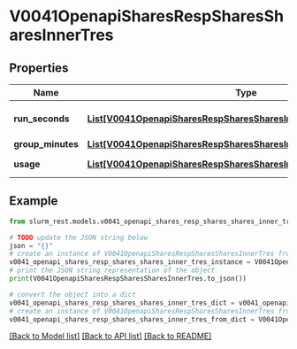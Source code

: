 # V0041OpenapiSharesRespSharesSharesInnerTres


## Properties

Name | Type | Description | Notes
------------ | ------------- | ------------- | -------------
**run_seconds** | [**List[V0041OpenapiSharesRespSharesSharesInnerTresRunSecondsInner]**](V0041OpenapiSharesRespSharesSharesInnerTresRunSecondsInner.md) | currently running tres-secs &#x3D; grp_used_tres_run_secs | [optional] 
**group_minutes** | [**List[V0041OpenapiSharesRespSharesSharesInnerTresRunSecondsInner]**](V0041OpenapiSharesRespSharesSharesInnerTresRunSecondsInner.md) | tres-minute limit | [optional] 
**usage** | [**List[V0041OpenapiSharesRespSharesSharesInnerTresUsageInner]**](V0041OpenapiSharesRespSharesSharesInnerTresUsageInner.md) | measure of each tres usage | [optional] 

## Example

```python
from slurm_rest.models.v0041_openapi_shares_resp_shares_shares_inner_tres import V0041OpenapiSharesRespSharesSharesInnerTres

# TODO update the JSON string below
json = "{}"
# create an instance of V0041OpenapiSharesRespSharesSharesInnerTres from a JSON string
v0041_openapi_shares_resp_shares_shares_inner_tres_instance = V0041OpenapiSharesRespSharesSharesInnerTres.from_json(json)
# print the JSON string representation of the object
print(V0041OpenapiSharesRespSharesSharesInnerTres.to_json())

# convert the object into a dict
v0041_openapi_shares_resp_shares_shares_inner_tres_dict = v0041_openapi_shares_resp_shares_shares_inner_tres_instance.to_dict()
# create an instance of V0041OpenapiSharesRespSharesSharesInnerTres from a dict
v0041_openapi_shares_resp_shares_shares_inner_tres_from_dict = V0041OpenapiSharesRespSharesSharesInnerTres.from_dict(v0041_openapi_shares_resp_shares_shares_inner_tres_dict)
```
[[Back to Model list]](../README.md#documentation-for-models) [[Back to API list]](../README.md#documentation-for-api-endpoints) [[Back to README]](../README.md)


